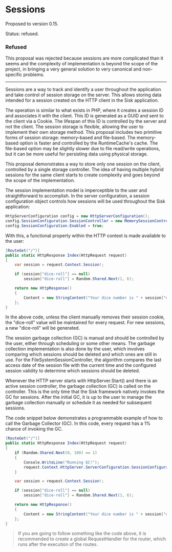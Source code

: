 # Sessions

Proposed to version 0.15.

Status: refused.

### Refused

This proposal was rejected because sessions are more complicated than it seems and the complexity of implementation is beyond the scope of the project, in bringing a very general solution to very canonical and non-specific problems.

-----

Sessions are a way to track and identify a user throughout the application and take control of session storage on the server. This allows storing data intended for a session created on the HTTP client in the Sisk application.

The operation is similar to what exists in PHP, where it creates a session ID and associates it with the client. This ID is generated as a GUID and sent to the client via a Cookie. The lifespan of this ID is controlled by the server and not the client. The session storage is flexible, allowing the user to implement their own storage method. This proposal includes two primitive forms of session storage: memory-based and file-based. The memory-based option is faster and controlled by the RuntimeCache's cache. The file-based option may be slightly slower due to file read/write operations, but it can be more useful for persisting data using physical storage.

This proposal demonstrates a way to store only one session on the client, controlled by a single storage controller. The idea of having multiple hybrid sessions for the same client starts to create complexity and goes beyond the scope of the implementation.

The session implementation model is imperceptible to the user and straightforward to accomplish. In the server configuration, a session configuration object controls how sessions will be used throughout the Sisk application:

```cs
HttpServerConfiguration config = new HttpServerConfiguration();
config.SessionConfiguration.SessionController = new MemorySessionController();
config.SessionConfiguration.Enabled = true;
```

With this, a functional property within the HTTP context is made available to the user:

```cs
[RouteGet("/")]
public static HttpResponse Index(HttpRequest request)
{
    var session = request.Context.Session!;

    if (session["dice-roll"] == null)
        session["dice-roll"] = Random.Shared.Next(1, 6);

    return new HttpResponse()
    {
        Content = new StringContent("Your dice number is " + session["dice-roll"])
    };
}
```

In the above code, unless the client manually removes their session cookie, the "dice-roll" value will be maintained for every request. For new sessions, a new "dice-roll" will be generated.

The session garbage collection (GC) is manual and should be controlled by the user, either through scheduling or some other means. The garbage collection implementation is also done by the user, which involves comparing which sessions should be deleted and which ones are still in use. For the FileSystemSessionController, the algorithm compares the last access date of the session file with the current time and the configured session validity to determine which sessions should be deleted.

Whenever the HTTP server starts with HttpServer.Start() and there is an active session controller, the garbage collection (GC) is called on the controller. This is the only time that the Sisk framework natively invokes the GC for sessions. After the initial GC, it is up to the user to manage the garbage collection manually or schedule it as needed for subsequent sessions.

The code snippet below demonstrates a programmable example of how to call the Garbage Collector (GC). In this code, every request has a 1% chance of invoking the GC.

```cs
[RouteGet("/")]
public static HttpResponse Index(HttpRequest request)
{
    if (Random.Shared.Next(0, 100) == 1)
    {
        Console.WriteLine("Running GC!");
        request.Context.HttpServer.ServerConfiguration.SessionConfiguration.SessionController.RunSessionGC();
    }

    var session = request.Context.Session!;

    if (session["dice-roll"] == null)
        session["dice-roll"] = Random.Shared.Next(1, 6);

    return new HttpResponse()
    {
        Content = new StringContent("Your dice number is " + session["dice-roll"])
    };
}
```

> If you are going to follow something like the code above, it is recommended to create a global RequestHandler for the router, which runs after the execution of the routes.
